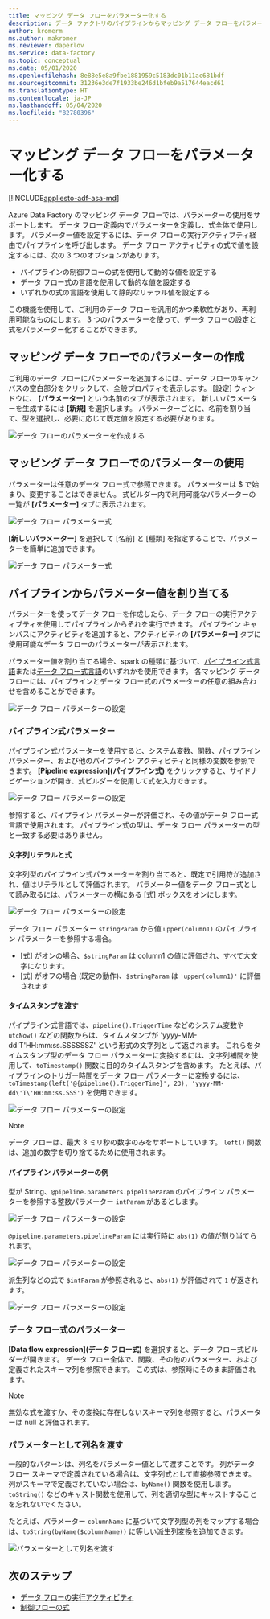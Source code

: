 ```yaml
---
title: マッピング データ フローをパラメーター化する
description: データ ファクトリのパイプラインからマッピング データ フローをパラメーター化する方法について学習します
author: kromerm
ms.author: makromer
ms.reviewer: daperlov
ms.service: data-factory
ms.topic: conceptual
ms.date: 05/01/2020
ms.openlocfilehash: 8e88e5e8a9fbe1881959c5183dc01b11ac681bdf
ms.sourcegitcommit: 31236e3de7f1933be246d1bfeb9a517644eacd61
ms.translationtype: HT
ms.contentlocale: ja-JP
ms.lasthandoff: 05/04/2020
ms.locfileid: "82780396"
---
```

# <a name="parameterizing-mapping-data-flows"></a>マッピング データ フローをパラメーター化する

[!INCLUDE[appliesto-adf-asa-md](includes/appliesto-adf-asa-md.md)] 

Azure Data Factory のマッピング データ フローでは、パラメーターの使用をサポートします。 データ フロー定義内でパラメーターを定義し、式全体で使用します。 パラメーター値を設定するには、データ フローの実行アクティブティ経由でパイプラインを呼び出します。 データ フロー アクティビティの式で値を設定するには、次の 3 つのオプションがあります。

* パイプラインの制御フローの式を使用して動的な値を設定する
* データ フロー式の言語を使用して動的な値を設定する
* いずれかの式の言語を使用して静的なリテラル値を設定する

この機能を使用して、ご利用のデータ フローを汎用的かつ柔軟性があり、再利用可能なものにします。 3 つのパラメーターを使って、データ フローの設定と式をパラメーター化することができます。

## <a name="create-parameters-in-a-mapping-data-flow"></a>マッピング データ フローでのパラメーターの作成

ご利用のデータ フローにパラメーターを追加するには、データ フローのキャンバスの空白部分をクリックして、全般プロパティを表示します。 [設定] ウィンドウに、 **[パラメーター]** という名前のタブが表示されます。 新しいパラメーターを生成するには **[新規]** を選択します。 パラメーターごとに、名前を割り当て、型を選択し、必要に応じて既定値を設定する必要があります。

![データ フローのパラメーターを作成する](media/data-flow/create-params.png "データ フローのパラメーターを作成する")

## <a name="use-parameters-in-a-mapping-data-flow"></a>マッピング データ フローでのパラメーターの使用 

パラメーターは任意のデータ フロー式で参照できます。 パラメーターは $ で始まり、変更することはできません。 式ビルダー内で利用可能なパラメーターの一覧が **[パラメーター]** タブに表示されます。

![データ フロー パラメーター式](media/data-flow/parameter-expression.png "データ フロー パラメーター式")

**[新しいパラメーター]** を選択して [名前] と [種類] を指定することで、パラメーターを簡単に追加できます。

![データ フロー パラメーター式](media/data-flow/new-parameter-expression.png "データ フロー パラメーター式")

## <a name="assign-parameter-values-from-a-pipeline"></a>パイプラインからパラメーター値を割り当てる

パラメーターを使ってデータ フローを作成したら、データ フローの実行アクティブティを使用してパイプラインからそれを実行できます。 パイプライン キャンバスにアクティビティを追加すると、アクティビティの **[パラメーター]** タブに使用可能なデータ フローのパラメーターが表示されます。

パラメーター値を割り当てる場合、spark の種類に基づいて、[パイプライン式言語](control-flow-expression-language-functions.md)または[データ フロー式言語](data-flow-expression-functions.md)のいずれかを使用できます。 各マッピング データ フローには、パイプラインとデータ フロー式のパラメーターの任意の組み合わせを含めることができます。

![データ フロー パラメーターの設定](media/data-flow/parameter-assign.png "データ フロー パラメーターの設定")

### <a name="pipeline-expression-parameters"></a>パイプライン式パラメーター

パイプライン式パラメーターを使用すると、システム変数、関数、パイプライン パラメーター、および他のパイプライン アクティビティと同様の変数を参照できます。 **[Pipeline expression]\(パイプライン式\)** をクリックすると、サイドナビゲーションが開き、式ビルダーを使用して式を入力できます。

![データ フロー パラメーターの設定](media/data-flow/parameter-pipeline.png "データ フロー パラメーターの設定")

参照すると、パイプライン パラメーターが評価され、その値がデータ フロー式言語で使用されます。 パイプライン式の型は、データ フロー パラメーターの型と一致する必要はありません。 

#### <a name="string-literals-vs-expressions"></a>文字列リテラルと式

文字列型のパイプライン式パラメーターを割り当てると、既定で引用符が追加され、値はリテラルとして評価されます。 パラメーター値をデータ フロー式として読み取るには、パラメーターの横にある [式] ボックスをオンにします。

![データ フロー パラメーターの設定](media/data-flow/string-parameter.png "データ フロー パラメーターの設定")

データ フロー パラメーター `stringParam` から値 `upper(column1)` のパイプライン パラメーターを参照する場合。 

- [式] がオンの場合、`$stringParam` は column1 の値に評価され、すべて大文字になります。
- [式] がオフの場合 (既定の動作)、`$stringParam` は `'upper(column1)'` に評価されます

#### <a name="passing-in-timestamps"></a>タイムスタンプを渡す

パイプライン式言語では、`pipeline().TriggerTime` などのシステム変数や `utcNow()` などの関数からは、タイムスタンプが 'yyyy-MM-dd\'T\'HH:mm:ss.SSSSSSZ' という形式の文字列として返されます。 これらをタイムスタンプ型のデータ フロー パラメーターに変換するには、文字列補間を使用して、`toTimestamp()` 関数に目的のタイムスタンプを含めます。 たとえば、パイプラインのトリガー時間をデータ フロー パラメーターに変換するには、`toTimestamp(left('@{pipeline().TriggerTime}', 23), 'yyyy-MM-dd\'T\'HH:mm:ss.SSS')` を使用できます。 

![データ フロー パラメーターの設定](media/data-flow/parameter-timestamp.png "データ フロー パラメーターの設定")

> [!NOTE]
> データ フローは、最大 3 ミリ秒の数字のみをサポートしています。 `left()` 関数は、追加の数字を切り捨てるために使用されます。

#### <a name="pipeline-parameter-example"></a>パイプライン パラメーターの例

型が String、`@pipeline.parameters.pipelineParam` のパイプライン パラメーターを参照する整数パラメーター `intParam` があるとします。 

![データ フロー パラメーターの設定](media/data-flow/parameter-pipeline-2.png "データ フロー パラメーターの設定")

`@pipeline.parameters.pipelineParam` には実行時に `abs(1)` の値が割り当てられます。

![データ フロー パラメーターの設定](media/data-flow/parameter-pipeline-4.png "データ フロー パラメーターの設定")

派生列などの式で `$intParam` が参照されると、`abs(1)` が評価されて `1` が返されます。 

![データ フロー パラメーターの設定](media/data-flow/parameter-pipeline-3.png "データ フロー パラメーターの設定")

### <a name="data-flow-expression-parameters"></a>データ フロー式のパラメーター

**[Data flow expression]\(データ フロー式\)** を選択すると、データ フロー式ビルダーが開きます。 データ フロー全体で、関数、その他のパラメーター、および定義されたスキーマ列を参照できます。 この式は、参照時にそのまま評価されます。

> [!NOTE]
> 無効な式を渡すか、その変換に存在しないスキーマ列を参照すると、パラメーターは null と評価されます。


### <a name="passing-in-a-column-name-as-a-parameter"></a>パラメーターとして列名を渡す

一般的なパターンは、列名をパラメーター値として渡すことです。 列がデータ フロー スキーマで定義されている場合は、文字列式として直接参照できます。 列がスキーマで定義されていない場合は、`byName()` 関数を使用します。 `toString()` などのキャスト関数を使用して、列を適切な型にキャストすることを忘れないでください。

たとえば、パラメーター `columnName` に基づいて文字列型の列をマップする場合は、`toString(byName($columnName))` に等しい派生列変換を追加できます。

![パラメーターとして列名を渡す](media/data-flow/parameterize-column-name.png "パラメーターとして列名を渡す")

## <a name="next-steps"></a>次のステップ
* [データ フローの実行アクティビティ](control-flow-execute-data-flow-activity.md)
* [制御フローの式](control-flow-expression-language-functions.md)
